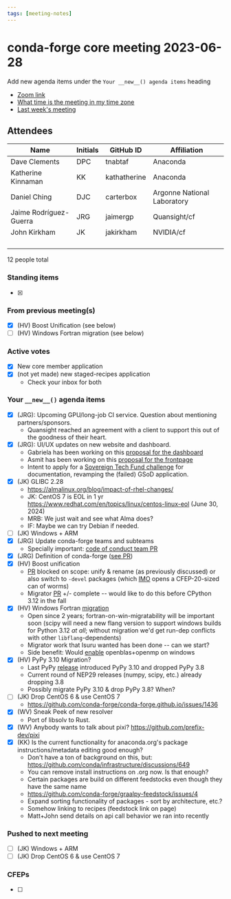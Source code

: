 ```yaml
---
tags: [meeting-notes]
---
```

# conda-forge core meeting 2023-06-28

Add new agenda items under the `Your __new__() agenda items` heading

- [Zoom link](https://zoom.us/j/9138593505?pwd=SWh3dE1IK05LV01Qa0FJZ1ZpMzJLZz09)
- [What time is the meeting in my time zone](https://dateful.com/convert/utc?t=5pm)
- [Last week's meeting](https://hackmd.io/#REPLACE_ME#)

## Attendees

| Name                    | Initials | GitHub ID        | Affiliation                 |
| ----------------------- | -------- | ---------------  | --------------------------- |
| Dave Clements           | DPC      | tnabtaf          | Anaconda                    |
| Katherine Kinnaman      | KK       | kathatherine     | Anaconda                    |
| Daniel Ching            | DJC      | carterbox        | Argonne National Laboratory |
| Jaime Rodríguez-Guerra  | JRG      | jaimergp         | Quansight/cf                |
| John Kirkham            | JK       | jakirkham        | NVIDIA/cf                   |
|                         |          |                  |                             |
|                         |          |                  |                             |
|                         |          |                  |                             |
|                         |          |                  |                             |

12 people total

### Standing items

- [x]

### From previous meeting(s)

- [x] (HV) Boost Unification (see below)
- [ ] (HV) Windows Fortran migration (see below)

### Active votes

- [x] New core member application
- [x] (not yet made) new staged-recipes application
  - Check your inbox for both 

### Your `__new__()` agenda items

- [x] (JRG): Upcoming GPU/long-job CI service. Question about mentioning partners/sponsors.
  - Quansight reached an agreement with a client to support this out of the goodness of their heart.
- [x] (JRG): UI/UX updates on new website and dashboard.
  - Gabriela has been working on this [proposal for the dashboard](https://www.figma.com/proto/rdSQ2UFHNgLeq80LMxkV48/Website?page-id=0%3A1&type=design&node-id=87-339&viewport=-234%2C174%2C0.17&scaling=contain&starting-point-node-id=46%3A431)
  - Asmit has been working on this [proposal for the frontpage](https://www.figma.com/file/c7CHCElI13imGMWzTct1ss/Conda-forge-website-redesign?type=design&node-id=10%3A831&t=xXGM2QwHbeOFa8lM-1)
  - Intent to apply for a [Sovereign Tech Fund challenge](https://sovereigntechfund.de/en/challenges/) for documentation, revamping the (failed) GSoD application.
- [x] (JK) GLIBC 2.28
  - https://almalinux.org/blog/impact-of-rhel-changes/
  - JK: CentOS 7 is EOL in 1 yr https://www.redhat.com/en/topics/linux/centos-linux-eol (June 30, 2024)
  - MRB: We just wait and see what Alma does?
  - IF: Maybe we can try Debian if needed.
- [ ] (JK) Windows + ARM
- [x] (JRG) Update conda-forge teams and subteams
  - Specially important: [code of conduct team PR](https://github.com/conda-forge/conda-forge.github.io/pull/1745)
- [X] (JRG) Definition of conda-forge ([see PR](https://github.com/conda-forge/conda-forge.github.io/pull/1671))
- [x] (HV) Boost unification
   - [PR](https://github.com/conda-forge/boost-feedstock/pull/164) blocked on scope: unify & rename (as previously discussed) or also switch to `-devel` packages (which [IMO](https://github.com/conda-forge/boost-feedstock/pull/164#issuecomment-1596280094) opens a CFEP-20-sized can of worms)
   - Migrator [PR](https://github.com/regro/cf-scripts/pull/1668) +/- complete -- would like to do this before CPython 3.12 in the fall
- [x] (HV) Windows Fortran [migration](https://github.com/conda-forge/conda-forge-pinning-feedstock/pull/1359)
  - Open since 2 years; fortran-on-win-migratability will be important soon (scipy will need a new flang version to support windows builds for Python 3.12 _at all_; without migration we'd get run-dep conflicts with other `libflang`-dependents)
  - Migrator work that Isuru wanted has been done -- can we start?
  - Side benefit: Would [enable](https://github.com/conda-forge/openblas-feedstock/pull/115) openblas+openmp on windows
- [X] (HV) PyPy 3.10 Migration?
  - Last PyPy [release](https://github.com/conda-forge/pypy3.6-feedstock/issues/104) introduced PyPy 3.10 and dropped PyPy 3.8 
  - Current round of NEP29 releases (numpy, scipy, etc.) already dropping 3.8
  - Possibly migrate PyPy 3.10 & drop PyPy 3.8? When?
- [ ] (JK) Drop CentOS 6 & use CentOS 7
    - https://github.com/conda-forge/conda-forge.github.io/issues/1436
- [x] (WV) Sneak Peek of new resolver
    - Port of libsolv to Rust.
- [x] (WV) Anybody wants to talk about pixi? https://github.com/prefix-dev/pixi
- [x] (KK) Is the current functionality for anaconda.org's package instructions/metadata editing good enough?
    - Don't have a ton of background on this, but: https://github.com/conda/infrastructure/discussions/649
    - You can remove install instructions on .org now. Is that enough?
    - Certain packages are build on different feedstocks even though they have the same name
    - https://github.com/conda-forge/graalpy-feedstock/issues/4
    - Expand sorting functionality of packages - sort by architecture, etc.?
    - Somehow linking to recipes (feedstock link on page)
    - Matt+John send details on api call behavior we ran into recently

### Pushed to next meeting

- [ ] (JK) Windows + ARM
- [ ] (JK) Drop CentOS 6 & use CentOS 7

### CFEPs

- [ ]
